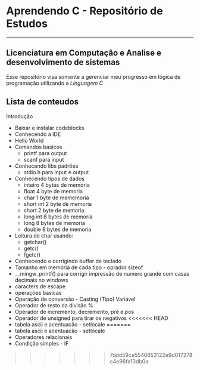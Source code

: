 # Aprendendo C - Repositório de Estudos
---
## Licenciatura em Computação e Analise e desenvolvimento de sistemas

Esse repositório visa somente a gerenciar meu progresso em lógica de programação utilizando a *Linguagem C*

Lista de conteudos
---
Introdução
 - Baixar e instalar codeblocks
 - Conhecendo a IDE
 - Hello World
 - Comandos basicos
   - printf para output 
   - scanf para input
 - Conhecendo libs padrões
   - stdio.h para input e output
 - Conhecendo tipos de dados
   - inteiro 4 bytes de memoria
   - float 4 byte de memoria
   - char 1 byte de mememoria
   - short int 2 byte de memoria
   - short 2 byte de memoria
   - long int 8 bytes de memoria
   - long 8 bytes de memoria
   - double 8 bytes de memoria
 - Leitura de char usando:
   - getchar()
   - getc()
   - fgetc()
 - Conhecendo e corrigindo buffer de teclado
 - Tamanho em memória de cada tipo - oprador sizeof
 - __mingw_printf() para corrigir impressão de numero grande com casas decimais no windows
 - caracters de escape
 - operações basicas
 - Operação de conversão - Casting (Tipo) Variável
 - Operador de resto da divisão %
 - Operador de incremento, decremento, pré e pos
 - Operador de unsigned para tirar os negativos
<<<<<<< HEAD
 - tabela ascii e acentuacão - setlocale
=======
 - tabela ascii e acentuacão - setlocale
 - Operadores relacionais
 - Condição simples - IF
>>>>>>> 7ddd59ce5540653122e9d017278c4e96fe13db0a
